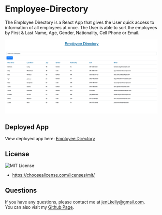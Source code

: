 # Employee-Directory

The Employee Directory is a React App that gives the User quick access to information of all employees at once. The User is able to sort the employees by First & Last Name, Age, Gender, Nationality, Cell Phone or Email.

![Employee Table](employee-directory/assets/images/employee-directory.png)

## Deployed App

View deployed app here: [Employee Directory](https://jkelly101.github.io/Employee-Directory/)

## License

![MIT License](https://shields.io/badge/license-MIT-green)

- https://choosealicense.com/licenses/mit/

## Questions

If you have any questions, please contact me at jenLkelly@gmail.com.  
You can also visit my [Github Page](https://github.com/jkelly101).
